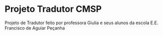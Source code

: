 # Projeto Tradutor CMSP

Projeto de Tradutor feito por professora Giulia e seus alunos da escola E.E. Francisco de Aguiar Peçanha
